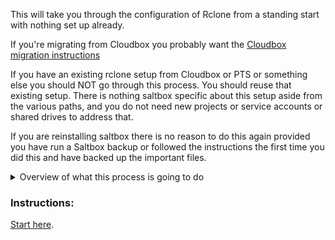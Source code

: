 This will take you through the configuration of Rclone from a standing start with nothing set up already.

If you're migrating from Cloudbox you probably want the [Cloudbox migration instructions](https://docs.saltbox.dev/reference/guides/cloudbox/)

If you have an existing rclone setup from Cloudbox or PTS or something else you should NOT go through this process.  You should reuse that existing setup.  There is nothing saltbox specific about this setup aside from the various paths, and you do not need new projects or service accounts or shared drives to address that.

If you are reinstalling saltbox there is no reason to do this again provided you have run a Saltbox backup or followed the instructions the first time you did this and have backed up the important files.


<details>
<summary>Overview of what this process is going to do</summary>
<br />

This process is going to perform, with your assistance, these tasks:<br /><br />

Note that this is a general overview of the things that are going to happen, not a list of instructions for you to follow.<br /><br />

1. Create a Google project<br /><br />

2. Create a Google group<br /><br />

3. Create 300 service accounts<br /><br />

4. Add those 300 service accounts to the Google group that was just created.<br /><br />

5. Create 3 new shared drives.<br /><br />

6. Add your Google Group to each of those drives as a "Manager"<br /><br />

7. Create rclone remotes pointing to each of those shared drives, authenticated using one of those service files.<br /><br />

8. Create a `union` rclone remote called "google", with the components set to the shared drive remotes you just created.<br /><br />

</details>

### Instructions:

[Start here](rclone-manual.md).
